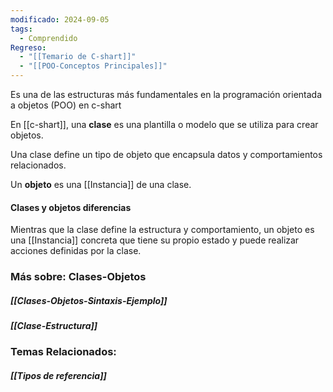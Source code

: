 ```yaml
---
modificado: 2024-09-05
tags:
  - Comprendido
Regreso:
  - "[[Temario de C-shart]]"
  - "[[POO-Conceptos Principales]]"
---
```

Es una de las estructuras más fundamentales en la programación orientada a objetos (POO) en c-shart

En [[c-shart]], una **clase** es una plantilla o modelo que se utiliza para crear objetos.

Una clase define un tipo de objeto que encapsula datos y comportamientos relacionados. 

Un **objeto** es una [[Instancia]] de una clase.
#### Clases y objetos diferencias

Mientras que la clase define la estructura y comportamiento, un objeto es una [[Instancia]] concreta que tiene su propio estado y puede realizar acciones definidas por la clase.

### Más sobre: Clases-Objetos
##### [[Clases-Objetos-Sintaxis-Ejemplo]]
##### [[Clase-Estructura]]

### Temas Relacionados:
##### [[Tipos de referencia]]
